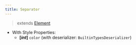 ```yaml
---
title: Separator
---
```


> extends [Element](/wiki/classes/element/element.html)

- With Style Properties:
  - **[_int_]** `color` (with deserializer: `BuiltinTypesDeserializer`)
